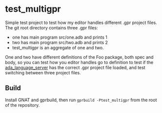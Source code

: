 # test_multigpr

Simple test project to test how my editor handles different .gpr project files.
The git root directory contains three .gpr files:
- one has main program src/one.adb and prints 1
- two has main program src/two.adb and prints 2
- test_multigpr is an aggregate of one and two.

One and two have different definitions of the Foo package, both spec and body,
so you can test how you editor handles go to definition to test if the 
[ada_language_server](https://github.com/AdaCore/ada_language_server) has the 
correct .gpr project file loaded, and test switching between three project files.

## Build

Install GNAT and gprbuild, then run `gprbuild -Ptest_multigpr` from the root of the repository.
